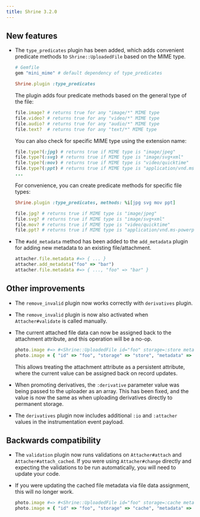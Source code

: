 ```yaml
---
title: Shrine 3.2.0
---
```


## New features

* The `type_predicates` plugin has been added, which adds convenient predicate
  methods to `Shrine::UploadedFile` based on the MIME type.

  ```rb
  # Gemfile
  gem "mini_mime" # default dependency of type_predicates
  ```
  ```rb
  Shrine.plugin :type_predicates
  ```

  The plugin adds four predicate methods based on the general type of the file:

  ```rb
  file.image? # returns true for any "image/*" MIME type
  file.video? # returns true for any "video/*" MIME type
  file.audio? # returns true for any "audio/*" MIME type
  file.text?  # returns true for any "text/*" MIME type
  ```

  You can also check for specific MIME type using the extension name:

  ```rb
  file.type?(:jpg) # returns true if MIME type is "image/jpeg"
  file.type?(:svg) # returns true if MIME type is "image/svg+xml"
  file.type?(:mov) # returns true if MIME type is "video/quicktime"
  file.type?(:ppt) # returns true if MIME type is "application/vnd.ms-powerpoint"
  ...
  ```

  For convenience, you can create predicate methods for specific file types:

  ```rb
  Shrine.plugin :type_predicates, methods: %i[jpg svg mov ppt]
  ```
  ```rb
  file.jpg? # returns true if MIME type is "image/jpeg"
  file.svg? # returns true if MIME type is "image/svg+xml"
  file.mov? # returns true if MIME type is "video/quicktime"
  file.ppt? # returns true if MIME type is "application/vnd.ms-powerpoint"
  ```

* The `#add_metadata` method has been added to the `add_metadata` plugin for
  adding new metadata to an existing file/attachment.

  ```rb
  attacher.file.metadata #=> { ... }
  attacher.add_metadata("foo" => "bar")
  attacher.file.metadata #=> { ..., "foo" => "bar" }
  ```

## Other improvements

* The `remove_invalid` plugin now works correctly with `derivatives` plugin.

* The `remove_invalid` plugin is now also activated when `Attacher#validate`
  is called manually.

* The current attached file data can now be assigned back to the attachment
  attribute, and this operation will be a no-op.

  ```rb
  photo.image #=> #<Shrine::UploadedFile id="foo" storage=:store metadata={...}>
  photo.image = { "id" => "foo", "storage" => "store", "metadata" => { ... } } # no-op
  ```

  This allows treating the attachment attribute as a persistent attribute,
  where the current value can be assigned back on record updates.

* When promoting derivatives, the `:derivative` parameter value was being
  passed to the uploader as an array. This has been fixed, and the value is now
  the same as when uploading derivatives directly to permanent storage.

* The `derivatives` plugin now includes additional `:io` and `:attacher` values
  in the instrumentation event payload.

## Backwards compatibility

* The `validation` plugin now runs validations on `Attacher#attach` and
  `Attacher#attach_cached`. If you were using `Attacher#change` directly and
  expecting the validations to be run automatically, you will need to update
  your code.

* If you were updating the cached file metadata via file data assignment, this
  will no longer work.

  ```rb
  photo.image #=> #<Shrine::UploadedFile id="foo" storage=:cache metadata={...}>
  photo.image = { "id" => "foo", "storage" => "cache", "metadata" => { ... } } # no-op
  ```
